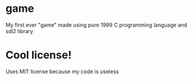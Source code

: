 # game
My first ever "game" made using pure 1999 C programming language and sdl2 library 

# Cool license!
Uses MIT license because my code is useless
